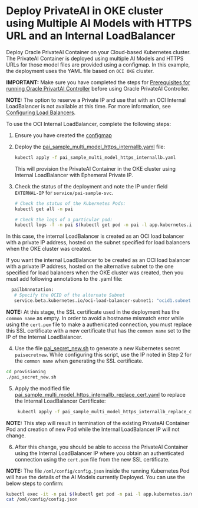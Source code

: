 # Deploy PrivateAI in OKE cluster using Multiple AI Models with HTTPS URL and an Internal LoadBalancer

Deploy Oracle PrivateAI Container on your Cloud-based Kubernetes cluster. The PrivateAI Container is deployed using multiple AI Models and HTTPS URLs for those model files are provided using a configmap. In this example, the deployment uses the YAML file based on `OCI OKE` cluster. 

**IMPORTANT:** Make sure you have completed the steps for [Prerequisites for running Oracle PrivartAI Controller](./README.md#prerequisites-for-running-oracle-privartai-controller) before using Oracle PrivateAI Controller.

**NOTE:** The option to reserve a Private IP and use that with an OCI Internal LoadBalancer is not available at this time. For more information, see [Configuring Load Balancers](https://docs.oracle.com/en-us/iaas/Content/ContEng/Tasks/contengconfiguringloadbalancersnetworkloadbalancers-subtopic.htm).

To use the OCI Internal LoadBalancer, complete the following steps:

1. Ensure you have created the [configmap](./configmap_multi_model_https.md)
2. Deploy the [pai_sample_multi_model_https_internallb.yaml](./provisioning/pai_sample_multi_model_https_internallb.yaml) file:
    ```sh
    kubectl apply -f pai_sample_multi_model_https_internallb.yaml
    ```
    This will provision the PrivateAI Container in the OKE cluster using Internal LoadBalancer with Ephemeral Private IP.

3. Check the status of the deployment and note the IP under field `EXTERNAL-IP` for `service/pai-sample-svc`.
    ```sh
    # Check the status of the Kubernetes Pods:
    kubectl get all -n pai

    # Check the logs of a particular pod:
    kubectl logs -f -n pai $(kubectl get pod -n pai -l app.kubernetes.io/name=pai-sample -o jsonpath='{.items[0].metadata.name}')
    ```

In this case, the internal LoadBalancer is created as an OCI load balancer with a private IP address, hosted on the subnet specified for load balancers when the OKE cluster was created.

If you want the internal LoadBalancer to be created as an OCI load balancer with a private IP address, hosted on the alternative subnet to the one specified for load balancers when the OKE cluster was created, then you must add following annotations to the .yaml file:

```sh
  pailbAnnotation:
   # Specify the OCID of the alternate Subnet
   service.beta.kubernetes.io/oci-load-balancer-subnet1: "ocid1.subnet.oc1..aaaaaa....vdfw"
```

**NOTE:** At this stage, the SSL certificate used in the deployment has the `common name` as empty. In order to avoid a hostname mismatch error while using the `cert.pem` file to make a authenicated connection, you must replace this SSL certificate with a new certificate that has the `common name` set to the IP of the Internal LoadBalancer.

4. Use the file [pai_secret_new.sh](./provisioning/pai_secret_new.sh) to generate a new Kubernetes secret `paisecretnew`. While configuring this script, use the IP noted in Step 2 for the `common name` when generating the SSL certificate.

```sh
cd provisioning
./pai_secret_new.sh
```

5. Apply the modified file [pai_sample_multi_model_https_internallb_replace_cert.yaml](./provisioning/pai_sample_multi_model_https_internallb_replace_cert.yaml) to replace the Internal LoadBalancer Certificate:
   ```sh
    kubectl apply -f pai_sample_multi_model_https_internallb_replace_cert.yaml
    ```
**NOTE:** This step will result in termination of the existing PrivateAI Container Pod and creation of new Pod while the Internal LoadBalancer IP will not change.

6. After this change, you should be able to access the PrivateAI Container using the Internal LoadBalancer IP where you obtain an authenticated connection using the `cert.pem` file from the new SSL certificate.

**NOTE:** The file `/oml/config/config.json` inside the running Kubernetes Pod will have the details of the AI Models currently Deployed. You can use the below steps to confirm:
```sh
kubectl exec -it -n pai $(kubectl get pod -n pai -l app.kubernetes.io/name=pai-sample -o jsonpath='{.items[0].metadata.name}') -- /bin/bash
cat /oml/config/config.json
```